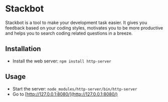 # Stackbot

Stackbot is a tool to make your development task easier. It gives you feedback based on your coding styles,
motivates you to be more productive and helps you to search coding related questions in a breeze.

## Installation

* Install the web server: `npm install http-server`

## Usage

* Start the server: `node_modules/http-server/bin/http-server`
* Go to [http://127.0.0.1:8080/](http://127.0.0.1:8080/)
